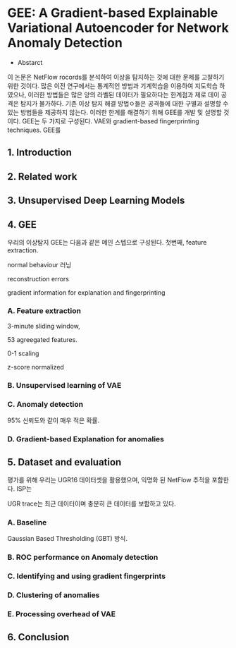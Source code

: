 # GEE: A Gradient-based Explainable Variational Autoencoder for Network Anomaly Detection

- Abstarct

이 논문은 NetFlow rocords를 분석하여 이상을 탐지하는 것에 대한 문제를 고찰하기 위한 것이다. 많은 이전 연구에서는 통계적인 방법과 기계학습을 이용하여 지도학습 하였으나, 이러한 방법들은 많은 양의 라벨된 데이터가 필요하다는 한계점과 제로 데이 공격은 탐지가 불가하다. 기존 이상 탐지 해결 방법ㅇ들은 공격들에 대한 구별과 설명할 수 있는 방법들을 제공하지 않는다. 이러한 한계를 해결하기 위해 GEE를 개발 및 설명할 것이다. GEE는 두 가지로 구성된다. VAE와 gradient-based fingerprinting techniques. GEE를 

## 1. Introduction

## 2. Related work

## 3. Unsupervised Deep Learning Models

## 4. GEE

우리의 이상탐지 GEE는 다음과 같은 메인 스텝으로 구성된다. 첫번째, feature extraction.

normal behaviour 러닝

reconstruction errors

gradient information for explanation and fingerprinting



### A. Feature extraction

3-minute sliding window, 

53 agreegated features.

0-1 scaling

z-score normalized



### B. Unsupervised learning of VAE





### C. Anomaly detection

95% 신뢰도와 같이 매우 적은 확률.



### D. Gradient-based Explanation for anomalies





## 5. Dataset and evaluation

평가를 위해 우리는 UGR16 데이터셋을 활용했으며, 익명화 된 NetFlow 추적을 포함한다. ISP는 

UGR trace는 최근 데이터이며 충분히 큰 데이터를 보함하고 있다.



### A. Baseline

Gaussian Based Thresholding (GBT) 방식. 

### B. ROC performance on Anomaly detection

### C. Identifying and using gradient fingerprints



### D. Clustering of anomalies

### E. Processing overhead of VAE

## 6. Conclusion

